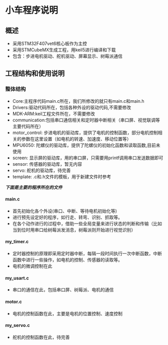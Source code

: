 # 小车程序说明

## 概述
- 采用STM32F407vet6核心板作为主控
- 采用STMCubeMX生成工程，用keil5进行编译和下载
- 包含：步进电机驱动、舵机驱动、屏幕显示、树莓派通信

## 工程结构和使用说明

### 整体结构
- Core:主程序代码main.c所在，我们所修改的就只有main.c和main.h
- Drivers:驱动代码所在，包括各种外设的驱动代码,不需要修改
- MDK-ARM:keil工程文件所在，不需要修改
- communication:包括串口通信相关和定时器中断相关（串口屏、视觉联调等主要代码所在）
- motor_control: 步进电机的驱动库，提供了电机的控制函数，部分电机控制相关的参数在这里设置（如电机的转速、加速度、移动位置等）
- MPU6050: 陀螺仪的驱动库，提供了陀螺仪的初始化函数和读取函数,目前未使用
- screen: 显示屏的驱动库，用的串口屏，只需要用printf调用串口发送数据即可
- sensor: 传感器的驱动库，暂无内容
- servo: 舵机的驱动库，待完善
- template: .c和.h文件的模板，用于新建文件时参考



***下面是主要的程序所在的文件***

#### main.c
- 首先初始化各个外设(串口、中断、等待电机初始化等)
- 进行预先设定好的程序，如行走、转弯、识别、抓取等。
- 在各个动作进行的过程中，借助一些全局变量来进行状态的判断和传输（比如当到位时用串口给树莓派发消息，树莓派则开始进行视觉识别）

#### my_timer.c
- 定时器控制的原理即采用定时器中断，每隔一段时间执行一次中断函数，中断函数中进行一些操作，如电机的控制、传感器的读取等。
- 电机的微调控制在此


#### my_usart.c
- 串口的通信在此，包括串口屏、树莓派、电机的通信

#### motor.c
- 电机的控制函数在此，主要是电机的位置控制、速度控制

#### my_servo.c
- 舵机的控制函数在此，待完善

